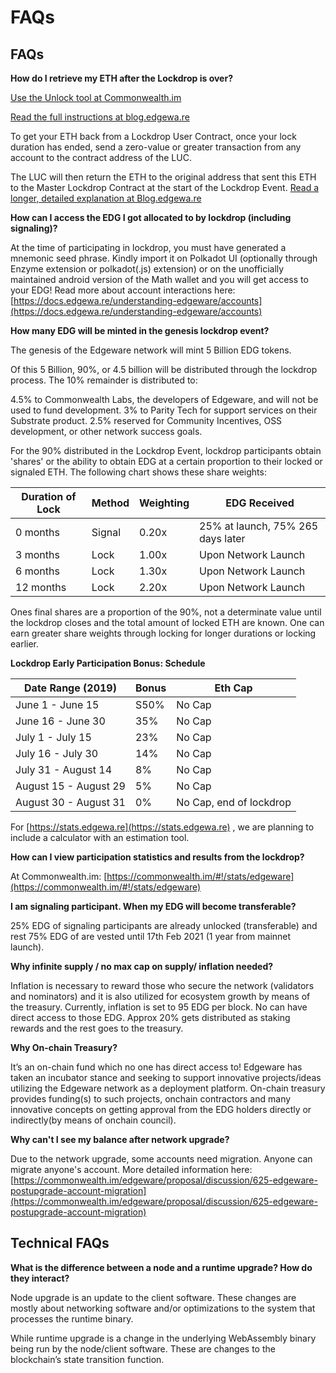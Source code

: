 # FAQs

## FAQs

**How do I retrieve my ETH after the Lockdrop is over?**

[Use the Unlock tool at Commonwealth.im](https://commonwealth.im/#!/unlock)

[Read the full instructions at blog.edgewa.re](https://blog.edgewa.re/luc-101-retrieving-your-eth-from-the-lockdrop-contract/)

To get your ETH back from a Lockdrop User Contract, once your lock duration has ended, send a zero-value or greater transaction from any account to the contract address of the LUC.

The LUC will then return the ETH to the original address that sent this ETH to the Master Lockdrop Contract at the start of the Lockdrop Event. [Read a longer, detailed explanation at Blog.edgewa.re](https://blog.edgewa.re/luc-101-retrieving-your-eth-from-the-lockdrop-contract/)

**How can I access the EDG I got allocated to by lockdrop (including signaling)?**

At the time of participating in lockdrop, you must have generated a mnemonic seed phrase. Kindly import it on Polkadot UI (optionally through Enzyme extension or polkadot(.js) extension) or on the unofficially maintained android version of the Math wallet and you will get access to your EDG! Read more about account interactions here: [https://docs.edgewa.re/understanding-edgeware/accounts](https://docs.edgewa.re/understanding-edgeware/accounts)

**How many EDG will be minted in the genesis lockdrop event?**

The genesis of the Edgeware network will mint 5 Billion EDG tokens.

Of this 5 Billion, 90%, or 4.5 billion will be distributed through the lockdrop process. The 10% remainder is distributed to:

4.5% to Commonwealth Labs, the developers of Edgeware, and will not be used to fund development. 3% to Parity Tech for support services on their Substrate product. 2.5% reserved for Community Incentives, OSS development, or other network success goals.

For the 90% distributed in the Lockdrop Event, lockdrop participants obtain 'shares' or the ability to obtain EDG at a certain proportion to their locked or signaled ETH. The following chart shows these share weights:

| Duration of Lock | Method | Weighting | EDG Received                      |
| ---------------- | ------ | --------- | --------------------------------- |
| 0 months         | Signal | 0.20x     | 25% at launch, 75% 265 days later |
| 3 months         | Lock   | 1.00x     | Upon Network Launch               |
| 6 months         | Lock   | 1.30x     | Upon Network Launch               |
| 12 months        | Lock   | 2.20x     | Upon Network Launch               |

Ones final shares are a proportion of the 90%, not a determinate value until the lockdrop closes and the total amount of locked ETH are known. One can earn greater share weights through locking for longer durations or locking earlier.

**Lockdrop Early Participation Bonus: Schedule**

| Date Range (2019)     | Bonus | Eth Cap                 |
| --------------------- | ----- | ----------------------- |
| June 1 - June 15      | S50%  | No Cap                  |
| June 16 - June 30     | 35%   | No Cap                  |
| July 1 - July 15      | 23%   | No Cap                  |
| July 16 - July 30     | 14%   | No Cap                  |
| July 31 - August 14   | 8%    | No Cap                  |
| August 15 - August 29 | 5%    | No Cap                  |
| August 30 - August 31 | 0%    | No Cap, end of lockdrop |

For [https://stats.edgewa.re](https://stats.edgewa.re) , we are planning to include a calculator with an estimation tool.

**How can I view participation statistics and results from the lockdrop?**

At Commonwealth.im: [https://commonwealth.im/#!/stats/edgeware](https://commonwealth.im/#!/stats/edgeware)

**I am signaling participant. When my EDG will become transferable?**

25% EDG of signaling participants are already unlocked (transferable) and rest 75% EDG of are vested until 17th Feb 2021 (1 year from mainnet launch).

**Why infinite supply / no max cap on supply/ inflation needed?**

Inflation is necessary to reward those who secure the network (validators and nominators) and it is also utilized for ecosystem growth by means of the treasury. Currently, inflation is set to 95 EDG per block. No can have direct access to those EDG. Approx 20% gets distributed as staking rewards and the rest goes to the treasury.

**Why On-chain Treasury?**

It’s an on-chain fund which no one has direct access to! Edgeware has taken an incubator stance and seeking to support innovative projects/ideas utilizing the Edgeware network as a deployment platform. On-chain treasury provides funding(s) to such projects, onchain contractors and many innovative concepts on getting approval from the EDG holders directly or indirectly(by means of onchain council).

**Why can't I see my balance after network upgrade?**

Due to the network upgrade, some accounts need migration. Anyone can migrate anyone's account. More detailed information here: [https://commonwealth.im/edgeware/proposal/discussion/625-edgeware-postupgrade-account-migration](https://commonwealth.im/edgeware/proposal/discussion/625-edgeware-postupgrade-account-migration)

## Technical FAQs

**What is the difference between a node and a runtime upgrade? How do they interact?**

Node upgrade is an update to the client software. These changes are mostly about networking software and/or optimizations to the system that processes the runtime binary.

While runtime upgrade is a change in the underlying WebAssembly binary being run by the node/client software. These are changes to the blockchain’s state transition function.
